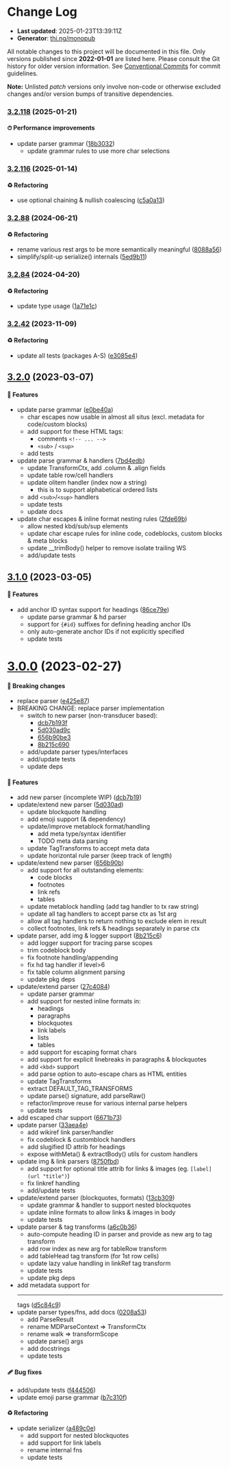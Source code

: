 # Change Log

- **Last updated**: 2025-01-23T13:39:11Z
- **Generator**: [thi.ng/monopub](https://thi.ng/monopub)

All notable changes to this project will be documented in this file.
Only versions published since **2022-01-01** are listed here.
Please consult the Git history for older version information.
See [Conventional Commits](https://conventionalcommits.org/) for commit guidelines.

**Note:** Unlisted _patch_ versions only involve non-code or otherwise excluded changes
and/or version bumps of transitive dependencies.

### [3.2.118](https://github.com/thi-ng/umbrella/tree/@thi.ng/hiccup-markdown@3.2.118) (2025-01-21)

#### ⏱ Performance improvements

- update parser grammar ([18b3032](https://github.com/thi-ng/umbrella/commit/18b3032))
  - update grammar rules to use more char selections

### [3.2.116](https://github.com/thi-ng/umbrella/tree/@thi.ng/hiccup-markdown@3.2.116) (2025-01-14)

#### ♻️ Refactoring

- use optional chaining & nullish coalescing ([c5a0a13](https://github.com/thi-ng/umbrella/commit/c5a0a13))

### [3.2.88](https://github.com/thi-ng/umbrella/tree/@thi.ng/hiccup-markdown@3.2.88) (2024-06-21)

#### ♻️ Refactoring

- rename various rest args to be more semantically meaningful ([8088a56](https://github.com/thi-ng/umbrella/commit/8088a56))
- simplify/split-up serialize() internals ([5ed9b11](https://github.com/thi-ng/umbrella/commit/5ed9b11))

### [3.2.84](https://github.com/thi-ng/umbrella/tree/@thi.ng/hiccup-markdown@3.2.84) (2024-04-20)

#### ♻️ Refactoring

- update type usage ([1a71e1c](https://github.com/thi-ng/umbrella/commit/1a71e1c))

### [3.2.42](https://github.com/thi-ng/umbrella/tree/@thi.ng/hiccup-markdown@3.2.42) (2023-11-09)

#### ♻️ Refactoring

- update all tests (packages A-S) ([e3085e4](https://github.com/thi-ng/umbrella/commit/e3085e4))

## [3.2.0](https://github.com/thi-ng/umbrella/tree/@thi.ng/hiccup-markdown@3.2.0) (2023-03-07)

#### 🚀 Features

- update parse grammar ([e0be40a](https://github.com/thi-ng/umbrella/commit/e0be40a))
  - char escapes now usable in almost all situs
    (excl. metadata for code/custom blocks)
  - add support for these HTML tags:
    - comments `<!-- ... -->`
    - `<sub>` / `<sup>`
  - add tests
- update parse grammar & handlers ([7bd4edb](https://github.com/thi-ng/umbrella/commit/7bd4edb))
  - update TransformCtx, add .column & .align fields
  - update table row/cell handlers
  - update olitem handler (index now a string)
    - this is to support alphabetical ordered lists
  - add `<sub>`/`<sup>` handlers
  - update tests
  - update docs
- update char escapes & inline format nesting rules ([2fde69b](https://github.com/thi-ng/umbrella/commit/2fde69b))
  - allow nested kbd/sub/sup elements
  - update char escape rules for inline code, codeblocks, custom blocks & meta blocks
  - update __trimBody() helper to remove isolate trailing WS
  - add/update tests

## [3.1.0](https://github.com/thi-ng/umbrella/tree/@thi.ng/hiccup-markdown@3.1.0) (2023-03-05)

#### 🚀 Features

- add anchor ID syntax support for headings ([86ce79e](https://github.com/thi-ng/umbrella/commit/86ce79e))
  - update parse grammar & hd parser
  - support for `{#id}` suffixes for defining heading anchor IDs
  - only auto-generate anchor IDs if not explicitly specified
  - update tests

# [3.0.0](https://github.com/thi-ng/umbrella/tree/@thi.ng/hiccup-markdown@3.0.0) (2023-02-27)

#### 🛑 Breaking changes

- replace parser ([e425e87](https://github.com/thi-ng/umbrella/commit/e425e87))
- BREAKING CHANGE: replace parser implementation
  - switch to new parser (non-transducer based):
    - [dcb7b193f](https://github.com/thi-ng/umbrella/commit/dcb7b193f)
    - [5d030ad9c](https://github.com/thi-ng/umbrella/commit/5d030ad9c)
    - [656b90be3](https://github.com/thi-ng/umbrella/commit/656b90be3)
    - [8b215c690](https://github.com/thi-ng/umbrella/commit/8b215c690)
  - add/update parser types/interfaces
  - add/update tests
  - update deps

#### 🚀 Features

- add new parser (incomplete WIP) ([dcb7b19](https://github.com/thi-ng/umbrella/commit/dcb7b19))
- update/extend new parser ([5d030ad](https://github.com/thi-ng/umbrella/commit/5d030ad))
  - update blockquote handling
  - add emoji support (& dependency)
  - update/improve metablock format/handling
    - add meta type/syntax identifier
    - TODO meta data parsing
  - update TagTransforms to accept meta data
  - update horizontal rule parser (keep track of length)
- update/extend new parser ([656b90b](https://github.com/thi-ng/umbrella/commit/656b90b))
  - add support for all outstanding elements:
    - code blocks
    - footnotes
    - link refs
    - tables
  - update metablock handling (add tag handler to tx raw string)
  - update all tag handlers to accept parse ctx as 1st arg
  - allow all tag handlers to return nothing to exclude elem in result
  - collect footnotes, link refs & headings separately in parse ctx
- update parser, add img & logger support ([8b215c6](https://github.com/thi-ng/umbrella/commit/8b215c6))
  - add logger support for tracing parse scopes
  - trim codeblock body
  - fix footnote handling/appending
  - fix hd tag handler if level>6
  - fix table column alignment parsing
  - update pkg deps
- update/extend parser ([27c4084](https://github.com/thi-ng/umbrella/commit/27c4084))
  - update parser grammar
  - add support for nested inline formats in:
    - headings
    - paragraphs
    - blockquotes
    - link labels
    - lists
    - tables
  - add support for escaping format chars
  - add support for explicit linebreaks in paragraphs & blockquotes
  - add `<kbd>` support
  - add parse option to auto-escape chars as HTML entities
  - update TagTransforms
  - extract DEFAULT_TAG_TRANSFORMS
  - update parse() signature, add parseRaw()
  - refactor/improve reuse for various internal parse helpers
  - update tests
- add escaped char support ([6671b73](https://github.com/thi-ng/umbrella/commit/6671b73))
- update parser ([33aea4e](https://github.com/thi-ng/umbrella/commit/33aea4e))
  - add wikiref link parser/handler
  - fix codeblock & customblock handlers
  - add slugified ID attrib for headings
  - expose withMeta() & extractBody() utils for custom handlers
- update img & link parsers ([8750fbd](https://github.com/thi-ng/umbrella/commit/8750fbd))
  - add support for optional title attrib for links & images
    (eg. `[label](url "title")`)
  - fix linkref handling
  - add/update tests
- update/extend parser (blockquotes, formats) ([13cb309](https://github.com/thi-ng/umbrella/commit/13cb309))
  - update grammar & handler to support nested blockquotes
  - update inline formats to allow links & images in body
  - update tests
- update parser & tag transforms ([a6c0b36](https://github.com/thi-ng/umbrella/commit/a6c0b36))
  - auto-compute heading ID in parser and provide as new arg to tag transform
  - add row index as new arg for tableRow transform
  - add tableHead tag transform (for 1st row cells)
  - update lazy value handling in linkRef tag transform
  - update tests
  - update pkg deps
- add metadata support for <hr> tags ([d5c84c9](https://github.com/thi-ng/umbrella/commit/d5c84c9))
- update parser types/fns, add docs ([0208a53](https://github.com/thi-ng/umbrella/commit/0208a53))
  - add ParseResult
  - rename MDParseContext => TransformCtx
  - rename walk => transformScope
  - update parse() args
  - add docstrings
  - update tests

#### 🩹 Bug fixes

- add/update tests ([f444506](https://github.com/thi-ng/umbrella/commit/f444506))
- update emoji parse grammar ([b7c310f](https://github.com/thi-ng/umbrella/commit/b7c310f))

#### ♻️ Refactoring

- update serializer ([a489c0e](https://github.com/thi-ng/umbrella/commit/a489c0e))
  - add support for nested blockquotes
  - add support for link labels
  - rename internal fns
  - update tests
